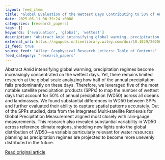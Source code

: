 ```yaml
---
layout: feed_item
title: "Global Evaluation of the Wettest Days Contributing to 50% of Annual Precipitation (WD50)"
date: 2025-06-11 06:39:24 +0000
categories: [research_papers]
tags: []
keywords: ['evaluation', 'global', 'wettest']
description: "Abstract Amid intensifying global warming, precipitation regimes become increasingly concentrated on the wettest days"
external_url: https://agupubs.onlinelibrary.wiley.com/doi/10.1029/2025GL114859?af=R
is_feed: true
source_feed: "Wiley: Geophysical Research Letters: Table of Contents"
feed_category: "research_papers"
---
```


Abstract Amid intensifying global warming, precipitation regimes become increasingly concentrated on the wettest days. Yet, there remains limited research at the global scale analyzing how half of the annual precipitation falls predominantly on these days. Therefore, we leveraged five of the most notable satellite precipitation products (SPPs) to map the number of wettest days that account for 50% of annual precipitation (WD50) across all oceans and landmasses. We found substantial differences in WD50 between SPPs and further evaluated their ability to capture spatial patterns accurately. Out of the SPPs studied, data from the Integrated Multi‐satellite Retrievals for Global Precipitation Measurement aligned most closely with rain‐gauge measurements. This research also revealed substantial variability in WD50 across reference climate regions, shedding new lights onto the global distribution of WD50—a variable particularly relevant for water resources planning as precipitation regimes are projected to become more unevenly distributed in the future.

[Read original article](https://agupubs.onlinelibrary.wiley.com/doi/10.1029/2025GL114859?af=R)
